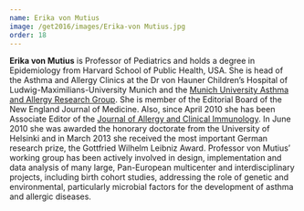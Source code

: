 ```yaml
---
name: Erika von Mutius
image: /get2016/images/Erika-von Mutius.jpg
order: 18
---
```


**Erika von Mutius** is Professor of Pediatrics and holds a degree in Epidemiology from Harvard School of Public Health, USA. She is head of the Asthma and Allergy Clinics at the Dr von Hauner Children’s Hospital of Ludwig-Maximilians-University Munich and the [Munich University Asthma and Allergy Research Group](http://www.asthma-allergy.de). She is member of the Editorial Board of the New England Journal of Medicine. Also, since April 2010 she has been Associate Editor of the [Journal of Allergy and Clinical Immunology](http://www.jacionline.org/). In June 2010 she was awarded the honorary doctorate from the University of Helsinki and in March 2013 she received the most important German research prize, the Gottfried Wilhelm Leibniz Award. Professor von Mutius’ working group has been actively involved in design, implementation and data analysis of many large, Pan-European multicenter and interdisciplinary projects, including birth cohort studies, addressing the role of genetic and environmental, particularly microbial factors for the development of asthma and allergic diseases.
